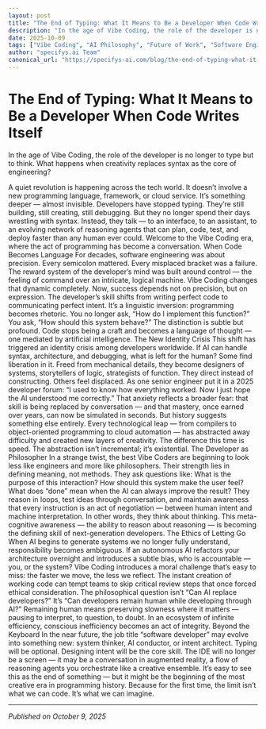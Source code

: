 ```yaml
---
layout: post
title: "The End of Typing: What It Means to Be a Developer When Code Writes Itself"
description: "In the age of Vibe Coding, the role of the developer is no longer to type but to think. What happens when creativity replaces syntax as the core of engineering?"
date: 2025-10-09
tags: ["Vibe Coding", "AI Philosophy", "Future of Work", "Software Engineering", "Automation", "Human Creativity", "Developer Identity", "Technology Ethics", "Cognitive Labor", "AI and Society"]
author: "specifys.ai Team"
canonical_url: "https://specifys-ai.com/blog/the-end-of-typing-what-it-means-to-be-a-developer-when-code-writes-itself.html"
---
```


# The End of Typing: What It Means to Be a Developer When Code Writes Itself

In the age of Vibe Coding, the role of the developer is no longer to type but to think. What happens when creativity replaces syntax as the core of engineering?

A quiet revolution is happening across the tech world. It doesn’t involve a new programming language, framework, or cloud service. It’s something deeper — almost invisible.
Developers have stopped typing.
They’re still building, still creating, still debugging. But they no longer spend their days wrestling with syntax. Instead, they talk — to an interface, to an assistant, to an evolving network of reasoning agents that can plan, code, test, and deploy faster than any human ever could.
Welcome to the Vibe Coding era, where the act of programming has become a conversation.
When Code Becomes Language
For decades, software engineering was about precision. Every semicolon mattered. Every misplaced bracket was a failure. The reward system of the developer’s mind was built around control — the feeling of command over an intricate, logical machine.
Vibe Coding changes that dynamic completely. Now, success depends not on precision, but on expression. The developer’s skill shifts from writing perfect code to communicating perfect intent.
It’s a linguistic inversion: programming becomes rhetoric.
You no longer ask, “How do I implement this function?”
You ask, “How should this system behave?”
The distinction is subtle but profound. Code stops being a craft and becomes a language of thought — one mediated by artificial intelligence.
The New Identity Crisis
This shift has triggered an identity crisis among developers worldwide. If AI can handle syntax, architecture, and debugging, what is left for the human?
Some find liberation in it. Freed from mechanical details, they become designers of systems, storytellers of logic, strategists of function. They direct instead of constructing.
Others feel displaced. As one senior engineer put it in a 2025 developer forum:
“I used to know how everything worked. Now I just hope the AI understood me correctly.”
That anxiety reflects a broader fear: that skill is being replaced by conversation — and that mastery, once earned over years, can now be simulated in seconds.
But history suggests something else entirely. Every technological leap — from compilers to object-oriented programming to cloud automation — has abstracted away difficulty and created new layers of creativity. The difference this time is speed. The abstraction isn’t incremental; it’s existential.
The Developer as Philosopher
In a strange twist, the best Vibe Coders are beginning to look less like engineers and more like philosophers. Their strength lies in defining meaning, not methods.
They ask questions like:
What is the purpose of this interaction?
How should this system make the user feel?
What does “done” mean when the AI can always improve the result?
They reason in loops, test ideas through conversation, and maintain awareness that every instruction is an act of negotiation — between human intent and machine interpretation.
In other words, they think about thinking.
This meta-cognitive awareness — the ability to reason about reasoning — is becoming the defining skill of next-generation developers.
The Ethics of Letting Go
When AI begins to generate systems we no longer fully understand, responsibility becomes ambiguous.
If an autonomous AI refactors your architecture overnight and introduces a subtle bias, who is accountable — you, or the system?
Vibe Coding introduces a moral challenge that’s easy to miss: the faster we move, the less we reflect. The instant creation of working code can tempt teams to skip critical review steps that once forced ethical consideration.
The philosophical question isn’t “Can AI replace developers?” It’s “Can developers remain human while developing through AI?”
Remaining human means preserving slowness where it matters — pausing to interpret, to question, to doubt. In an ecosystem of infinite efficiency, conscious inefficiency becomes an act of integrity.
Beyond the Keyboard
In the near future, the job title “software developer” may evolve into something new: system thinker, AI conductor, or intent architect.
Typing will be optional. Designing intent will be the core skill.
The IDE will no longer be a screen — it may be a conversation in augmented reality, a flow of reasoning agents you orchestrate like a creative ensemble.
It’s easy to see this as the end of something — but it might be the beginning of the most creative era in programming history.
Because for the first time, the limit isn’t what we can code.
It’s what we can imagine.

---

*Published on October 9, 2025*
